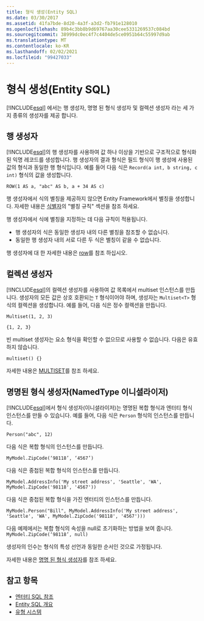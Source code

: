 ```yaml
---
title: 형식 생성(Entity SQL)
ms.date: 03/30/2017
ms.assetid: 41fa7bde-8d20-4a3f-a3d2-fb791e128010
ms.openlocfilehash: 89b4c3bb8b9d69767aa30cee5331269537c084bd
ms.sourcegitcommit: 38999dc0ec4f7c4404de5ce0951b64c55997d9ab
ms.translationtype: MT
ms.contentlocale: ko-KR
ms.lasthandoff: 02/02/2021
ms.locfileid: "99427033"
---
```

# <a name="constructing-types-entity-sql"></a>형식 생성(Entity SQL)

<!-- markdownlint-disable DOCSMD001 -->
[!INCLUDE[esql](../../../../../../includes/esql-md.md)] 에서는 행 생성자, 명명 된 형식 생성자 및 컬렉션 생성자 라는 세 가지 종류의 생성자를 제공 합니다.

## <a name="row-constructors"></a>행 생성자

[!INCLUDE[esql](../../../../../../includes/esql-md.md)]의 행 생성자를 사용하여 값 하나 이상을 기반으로 구조적으로 형식화된 익명 레코드를 생성합니다. 행 생성자의 결과 형식은 필드 형식이 행 생성에 사용된 값의 형식과 동일한 행 형식입니다. 예를 들어 다음 식은 `Record(a int, b string, c int)` 형식의 값을 생성합니다.

`ROW(1 AS a, "abc" AS b, a + 34 AS c)`

행 생성자에서 식의 별칭을 제공하지 않으면 Entity Framework에서 별칭을 생성합니다. 자세한 내용은 [식별자](identifiers-entity-sql.md)의 "별칭 규칙" 섹션을 참조 하세요.

행 생성자에서 식에 별칭을 지정하는 데 다음 규칙이 적용됩니다.

- 행 생성자의 식은 동일한 생성자 내의 다른 별칭을 참조할 수 없습니다.
- 동일한 행 생성자 내의 서로 다른 두 식은 별칭이 같을 수 없습니다.

행 생성자에 대 한 자세한 내용은 [row](row-entity-sql.md)를 참조 하십시오.

## <a name="collection-constructors"></a>컬렉션 생성자

[!INCLUDE[esql](../../../../../../includes/esql-md.md)]의 컬렉션 생성자를 사용하여 값 목록에서 multiset 인스턴스를 만듭니다. 생성자의 모든 값은 상호 호환되는 `T` 형식이어야 하며, 생성자는 `Multiset<T>` 형식의 컬렉션을 생성합니다. 예를 들어, 다음 식은 정수 컬렉션을 만듭니다.

`Multiset(1, 2, 3)`

`{1, 2, 3}`

빈 multiset 생성자는 요소 형식을 확인할 수 없으므로 사용할 수 없습니다. 다음은 유효하지 않습니다.

`multiset() {}`

자세한 내용은 [MULTISET](multiset-entity-sql.md)를 참조 하세요.

## <a name="named-type-constructors-namedtype-initializers"></a>명명된 형식 생성자(NamedType 이니셜라이저)

[!INCLUDE[esql](../../../../../../includes/esql-md.md)]에서 형식 생성자(이니셜라이저)는 명명된 복합 형식과 엔터티 형식 인스턴스를 만들 수 있습니다. 예를 들어, 다음 식은 `Person` 형식의 인스턴스를 만듭니다.

`Person("abc", 12)`

다음 식은 복합 형식의 인스턴스를 만듭니다.

`MyModel.ZipCode(‘98118’, ‘4567’)`

다음 식은 중첩된 복합 형식의 인스턴스를 만듭니다.

`MyModel.AddressInfo('My street address', 'Seattle', 'WA', MyModel.ZipCode('98118', '4567'))`

다음 식은 중첩된 복합 형식을 가진 엔터티의 인스턴스를 만듭니다.

`MyModel.Person("Bill", MyModel.AddressInfo('My street address', 'Seattle', 'WA', MyModel.ZipCode('98118', '4567')))`

다음 예제에서는 복합 형식의 속성을 null로 초기화하는 방법을 보여 줍니다. `MyModel.ZipCode(‘98118’, null)`

생성자의 인수는 형식의 특성 선언과 동일한 순서인 것으로 가정됩니다.

자세한 내용은 [명명 된 형식 생성자](named-type-constructor-entity-sql.md)를 참조 하세요.

## <a name="see-also"></a>참고 항목

- [엔터티 SQL 참조](entity-sql-reference.md)
- [Entity SQL 개요](entity-sql-overview.md)
- [유형 시스템](type-system-entity-sql.md)
